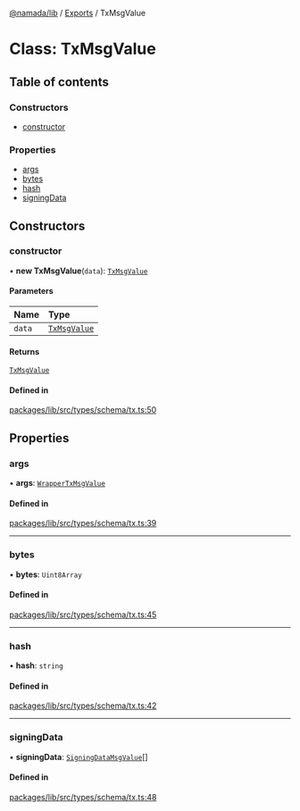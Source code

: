 [@namada/lib](../README.md) / [Exports](../modules.md) / TxMsgValue

# Class: TxMsgValue

## Table of contents

### Constructors

- [constructor](TxMsgValue.md#constructor)

### Properties

- [args](TxMsgValue.md#args)
- [bytes](TxMsgValue.md#bytes)
- [hash](TxMsgValue.md#hash)
- [signingData](TxMsgValue.md#signingdata)

## Constructors

### constructor

• **new TxMsgValue**(`data`): [`TxMsgValue`](TxMsgValue.md)

#### Parameters

| Name | Type |
| :------ | :------ |
| `data` | [`TxMsgValue`](TxMsgValue.md) |

#### Returns

[`TxMsgValue`](TxMsgValue.md)

#### Defined in

[packages/lib/src/types/schema/tx.ts:50](https://github.com/anoma/namada-sdkjs/blob/dd361cd98692159413426f6fb0fdf1714d54b437/packages/lib/src/types/schema/tx.ts#L50)

## Properties

### args

• **args**: [`WrapperTxMsgValue`](WrapperTxMsgValue.md)

#### Defined in

[packages/lib/src/types/schema/tx.ts:39](https://github.com/anoma/namada-sdkjs/blob/dd361cd98692159413426f6fb0fdf1714d54b437/packages/lib/src/types/schema/tx.ts#L39)

___

### bytes

• **bytes**: `Uint8Array`

#### Defined in

[packages/lib/src/types/schema/tx.ts:45](https://github.com/anoma/namada-sdkjs/blob/dd361cd98692159413426f6fb0fdf1714d54b437/packages/lib/src/types/schema/tx.ts#L45)

___

### hash

• **hash**: `string`

#### Defined in

[packages/lib/src/types/schema/tx.ts:42](https://github.com/anoma/namada-sdkjs/blob/dd361cd98692159413426f6fb0fdf1714d54b437/packages/lib/src/types/schema/tx.ts#L42)

___

### signingData

• **signingData**: [`SigningDataMsgValue`](SigningDataMsgValue.md)[]

#### Defined in

[packages/lib/src/types/schema/tx.ts:48](https://github.com/anoma/namada-sdkjs/blob/dd361cd98692159413426f6fb0fdf1714d54b437/packages/lib/src/types/schema/tx.ts#L48)
